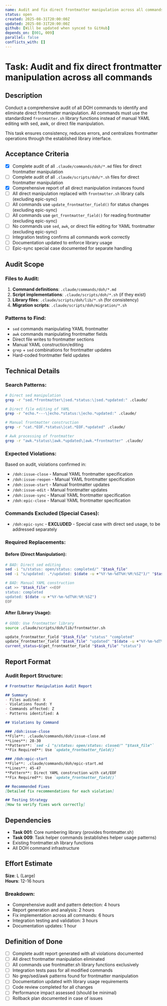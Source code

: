 ```yaml
---
name: Audit and fix direct frontmatter manipulation across all commands
status: open
created: 2025-08-31T20:00:00Z
updated: 2025-08-31T20:00:00Z
github: [Will be updated when synced to GitHub]
depends_on: [001, 009]
parallel: false
conflicts_with: []
---
```


# Task: Audit and fix direct frontmatter manipulation across all commands

## Description

Conduct a comprehensive audit of all DOH commands to identify and eliminate direct frontmatter manipulation. All commands must use the standardized `frontmatter.sh` library functions instead of manual YAML editing with sed, awk, or direct file manipulation.

This task ensures consistency, reduces errors, and centralizes frontmatter operations through the established library interface.

## Acceptance Criteria

- [x] Complete audit of all `.claude/commands/doh/*.md` files for direct frontmatter manipulation
- [ ] Complete audit of all `.claude/scripts/doh/*.sh` files for direct frontmatter manipulation
- [x] Comprehensive report of all direct manipulation instances found
- [ ] All direct manipulation replaced with `frontmatter.sh` library calls (excluding epic-sync)
- [ ] All commands use `update_frontmatter_field()` for status changes (excluding epic-sync)
- [ ] All commands use `get_frontmatter_field()` for reading frontmatter (excluding epic-sync) 
- [ ] No commands use `sed`, `awk`, or direct file editing for YAML frontmatter (excluding epic-sync)
- [ ] Integration testing confirms all commands work correctly
- [ ] Documentation updated to enforce library usage
- [ ] Epic-sync special case documented for separate handling

## Audit Scope

### Files to Audit:
1. **Command definitions**: `.claude/commands/doh/*.md`
2. **Script implementations**: `.claude/scripts/doh/*.sh` (if they exist)
3. **Library files**: `.claude/scripts/doh/lib/*.sh` (for consistency)
4. **Migration scripts**: `.claude/scripts/doh/migration/*.sh`

### Patterns to Find:
- `sed` commands manipulating YAML frontmatter
- `awk` commands manipulating frontmatter fields
- Direct file writes to frontmatter sections
- Manual YAML construction/editing
- `grep` + `sed` combinations for frontmatter updates
- Hard-coded frontmatter field updates

## Technical Details

### Search Patterns:
```bash
# Direct sed manipulation
grep -r "sed.*frontmatter\|sed.*status:\|sed.*updated:" .claude/

# Direct file editing of YAML
grep -r "echo.*---\|echo.*status:\|echo.*updated:" .claude/

# Manual frontmatter construction  
grep -r "cat.*EOF.*status\|cat.*EOF.*updated" .claude/

# Awk processing of frontmatter
grep -r "awk.*status\|awk.*updated\|awk.*frontmatter" .claude/
```

### Expected Violations:
Based on audit, violations confirmed in:
- `/doh:issue-close` - Manual YAML frontmatter specification
- `/doh:issue-reopen` - Manual YAML frontmatter specification  
- `/doh:issue-start` - Manual frontmatter updates
- `/doh:issue-edit` - Manual frontmatter updates
- `/doh:issue-sync` - Manual YAML frontmatter specification
- `/doh:epic-close` - Manual YAML frontmatter specification

### Commands Excluded (Special Cases):
- `/doh:epic-sync` - **EXCLUDED** - Special case with direct sed usage, to be addressed separately

### Required Replacements:

#### Before (Direct Manipulation):
```bash
# BAD: Direct sed editing
sed -i "s/status: open/status: completed/" "$task_file"
sed -i "s/updated: .*/updated: $(date -u +"%Y-%m-%dT%H:%M:%SZ")/" "$task_file"

# BAD: Manual YAML construction
cat >> "$task_file" <<EOF
status: completed
updated: $(date -u +"%Y-%m-%dT%H:%M:%SZ")
EOF
```

#### After (Library Usage):
```bash
# GOOD: Use frontmatter library
source .claude/scripts/doh/lib/frontmatter.sh

update_frontmatter_field "$task_file" "status" "completed"
update_frontmatter_field "$task_file" "updated" "$(date -u +"%Y-%m-%dT%H:%M:%SZ")"
current_status=$(get_frontmatter_field "$task_file" "status")
```

## Report Format

### Audit Report Structure:
```markdown
# Frontmatter Manipulation Audit Report

## Summary
- Files audited: X
- Violations found: Y  
- Commands affected: Z
- Patterns identified: A

## Violations by Command

### /doh:issue-close
**File**: .claude/commands/doh/issue-close.md
**Lines**: 28-30
**Pattern**: `sed -i "s/status: open/status: closed/" "$task_file"`
**Fix Required**: Use `update_frontmatter_field()`

### /doh:epic-start
**File**: .claude/commands/doh/epic-start.md  
**Lines**: 45-47
**Pattern**: Direct YAML construction with cat/EOF
**Fix Required**: Use `update_frontmatter_field()`

## Recommended Fixes
[Detailed fix recommendations for each violation]

## Testing Strategy
[How to verify fixes work correctly]
```

## Dependencies

- **Task 001**: Core numbering library (provides frontmatter.sh)
- **Task 009**: Task helper commands (establishes helper usage patterns)
- Existing frontmatter.sh library functions
- All DOH command infrastructure

## Effort Estimate

**Size**: L (Large)  
**Hours**: 12-16 hours

### Breakdown:
- Comprehensive audit and pattern detection: 4 hours
- Report generation and analysis: 2 hours
- Fix implementation across all commands: 6 hours
- Integration testing and validation: 3 hours
- Documentation updates: 1 hour

## Definition of Done

- [ ] Complete audit report generated with all violations documented
- [ ] All direct frontmatter manipulation eliminated
- [ ] All commands use frontmatter.sh library functions exclusively
- [ ] Integration tests pass for all modified commands
- [ ] No grep/sed/awk patterns found for frontmatter manipulation
- [ ] Documentation updated with library usage requirements
- [ ] Code review completed for all changes
- [ ] Performance impact assessed (should be minimal)
- [ ] Rollback plan documented in case of issues
